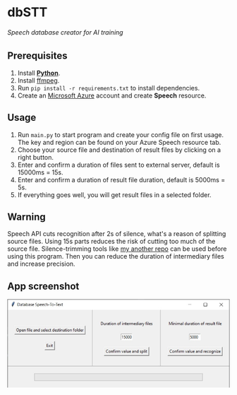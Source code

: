 # dbSTT
###### Speech database creator for AI training
## Prerequisites
1. Install [**Python**](https://www.python.org/downloads/).
2. Install [ffmpeg](http://ffmpeg.org/download.html).
3. Run `pip install -r requirements.txt` to install dependencies.
4. Create an [Microsoft Azure](https://azure.microsoft.com/pl-pl/free/) account and create **Speech** resource.
## Usage
1. Run `main.py` to start program and create your config file on first usage. The key and region can be found on your Azure Speech resource tab.
2. Choose your source file and destination of result files by clicking on a right button.
3. Enter and confirm a duration of files sent to external server, default is 15000ms = 15s.
4. Enter and confirm a duration of result file duration, default is 5000ms = 5s.
5. If everything goes well, you will get result files in a selected folder.
## Warning
Speech API cuts recognition after 2s of silence, what's a reason of splitting source files.
Using 15s parts reduces the risk of cutting too much of the source file.
Silence-trimming tools like [my another repo](https://github.com/wm1511/VisTrim) can be used before using this program.
Then you can reduce the duration of intermediary files and increase precision.
## App screenshot
![User interface](dbstt.jpg)
